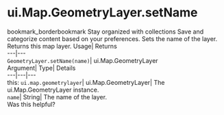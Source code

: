  
#  ui.Map.GeometryLayer.setName 
bookmark_borderbookmark Stay organized with collections  Save and categorize content based on your preferences.
Sets the name of the layer. 
Returns this map layer.
Usage| Returns  
---|---  
`GeometryLayer.setName(name)`| ui.Map.GeometryLayer  
Argument| Type| Details  
---|---|---  
this: `ui.map.geometrylayer`| ui.Map.GeometryLayer| The ui.Map.GeometryLayer instance.  
`name`| String| The name of the layer.  
Was this helpful?
